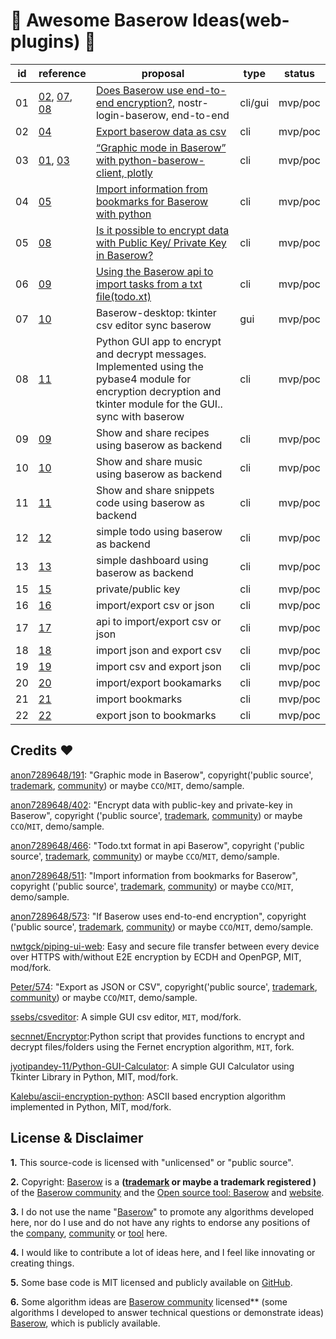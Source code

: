 # 🏅 Awesome Baserow Ideas(web-plugins) 🏅

| id          | reference                               | proposal                                        | type               |  status |
| ----------- | --------------------------------------- | ----------------------------------------------- |--------------------|---------|
| 01 | [02](sample/02/main.py), [07](sample/07/main.py), [08](sample/08/main.py) | [Does Baserow use end-to-end encryption?](https://community.baserow.io/t/does-baserow-use-end-to-end-encryption/573), nostr-login-baserow, end-to-end   | cli/gui | mvp/poc | 
| 02 | [04](sample/04/main.py) |  [Export baserow data as csv](https://community.baserow.io/t/export-baserow-data-as-csv/3277) | cli | mvp/poc | 
| 03 | [01](sample/01/main.py), [03](sample/03/main.py) | [“Graphic mode in Baserow” with python-baserow-client, plotly](https://community.baserow.io/t/graphic-mode-in-baserow-with-python-baserow-client-plotly/3265) | cli | mvp/poc | 
| 04 | [05](sample/05/main.py) | [Import information from bookmarks for Baserow with python](https://community.baserow.io/t/import-information-from-bookmarks-for-baserow-with-python/3275/1) | cli | mvp/poc | 
| 05 | [08](sample/08/main.py) |  [Is it possible to encrypt data with Public Key/ Private Key in Baserow?](https://community.baserow.io/t/is-it-possible-to-encrypt-data-with-public-key-private-key-in-baserow/402)  | cli | mvp/poc | 
| 06 | [09](sample/01/main.py) | [Using the Baserow api to import tasks from a txt file(todo.xt)](https://community.baserow.io/t/using-the-baserow-api-to-import-tasks-from-a-txt-file-todo-xt/3276)  | cli | mvp/poc | 
| 07 | [10](sample/01/main.py) | Baserow-desktop: tkinter csv editor sync baserow  | gui | mvp/poc | 
| 08 | [11](sample/01/main.py) | Python GUI app to encrypt and decrypt messages. Implemented using the pybase4 module for encryption decryption and tkinter module for the GUI.. sync with baserow | cli | mvp/poc | 
| 09 | [09](sample/09/main.py) | Show and share recipes using baserow as backend  | cli | mvp/poc | 
| 10 | [10](sample/10/main.py) | Show and share music using baserow as backend  | cli | mvp/poc | 
| 11 | [11](sample/11/main.py) | Show and share snippets code using baserow as backend  | cli | mvp/poc | 
| 12 | [12](sample/12/main.py) | simple todo using baserow as backend  | cli | mvp/poc | 
| 13 | [13](sample/13/main.py) | simple dashboard using baserow as backend   | cli | mvp/poc | 
| 15 | [15](sample/15/main.py) | private/public key  | cli | mvp/poc | 
| 16 | [16](sample/16/main.py) | import/export csv or json  | cli | mvp/poc | 
| 17 | [17](sample/17/main.py) | api to import/export csv or json  | cli | mvp/poc | 
| 18 | [18](sample/18/main.py) | import json and export csv  | cli | mvp/poc | 
| 19 | [19](sample/19/main.py) | import csv and export json  | cli | mvp/poc | 
| 20 | [20](sample/20/main.py) | import/export bookamarks  | cli | mvp/poc | 
| 21 | [21](sample/21/main.py) | import bookmarks  | cli | mvp/poc |
| 22 | [22](sample/22/main.py) | export json to bookmarks  | cli | mvp/poc | 

## Credits  :heart:
<!-- * [add-name-repo](https://github.com/add-name-profile-org/add-name-repo), MIT, 'sample/demo/mod/fork/remix/colabs' --->

[anon7289648/191](https://community.baserow.io/t/view-graphic-mode-graphic-mode-in-baserow/191): "Graphic mode in Baserow", copyright('public source',  [trademark](https://baserow.io/), [community](https://community.baserow.io/)) or maybe `CCO`/`MIT`, demo/sample.

[anon7289648/402](https://community.baserow.io/t/is-it-possible-to-encrypt-data-with-public-key-private-key-in-baserow/402): "Encrypt data with public-key and private-key in Baserow", copyright ('public source',  [trademark](https://baserow.io/), [community](https://community.baserow.io/)) or maybe `CCO`/`MIT`, demo/sample.

[anon7289648/466](https://community.baserow.io/t/todo-txt-format-in-api-baserow/466): "Todo.txt format in api Baserow", copyright ('public source',  [trademark](https://baserow.io/), [community](https://community.baserow.io/)) or maybe `CCO`/`MIT`, demo/sample.

[anon7289648/511](https://community.baserow.io/t/import-information-from-bookmarks-for-baserow/511): "Import information from bookmarks for Baserow", copyright ('public source',  [trademark](https://baserow.io/), [community](https://community.baserow.io/)) or maybe `CCO`/`MIT`, demo/sample.

[anon7289648/573](https://community.baserow.io/t/does-baserow-use-end-to-end-encryption/573): "If Baserow uses end-to-end encryption",  copyright ('public source',  [trademark](https://baserow.io/), [community](https://community.baserow.io/)) or maybe `CCO`/`MIT`, demo/sample.

[nwtgck/piping-ui-web](https://github.com/nwtgck/piping-ui-web): Easy and secure file transfer between every device over HTTPS with/without E2E encryption by ECDH and OpenPGP, MIT, mod/fork.

[Peter/574](https://community.baserow.io/t/export-as-json-or-csv/574/4): "Export as JSON or CSV", copyright('public source',  [trademark](https://baserow.io/), [community](https://community.baserow.io/)) or maybe `CCO`/`MIT`, demo/sample.

[ssebs/csveditor](https://github.com/ssebs/csveditor): A simple GUI csv editor, `MIT`, mod/fork.

[secnnet/Encryptor](https://github.com/secnnet/Encryptor):Python script that provides functions to encrypt and decrypt files/folders using the Fernet encryption algorithm, `MIT`, fork.

[jyotipandey-11/Python-GUI-Calculator](https://github.com/jyotipandey-11/Python-GUI-Calculator): A simple GUI Calculator using Tkinter Library in Python, MIT, mod/fork.

[Kalebu/ascii-encryption-python](https://github.com/Kalebu/ascii-encryption-python): ASCII based encryption algorithm implemented in Python, MIT, mod/fork.

## License & Disclaimer
**1.** This source-code is licensed with "unlicensed" or "public source".

**2.** Copyright: [Baserow](https://baserow.io/) is a **([trademark](https://baserow.io/) or maybe a trademark registered )** of the [Baserow community](https://community.baserow.io/) and the [Open source tool: Baserow](https://baserow.io/) and [website](https://baserow.io/). 

**3.** I do not use the name "[Baserow](https://baserow.io/)" to promote any algorithms developed here, nor do I use and do not have any rights to endorse any positions of the [company](https://baserow.io/), [community](https://community.baserow.io/) or [tool](https://github.com/bram2w/baserow) here.

**4.** I would like to contribute a lot of ideas here, and I feel like innovating or creating things.

**5.** Some base code is MIT licensed and publicly available on [GitHub](https://github.com/solarsbeans/awesome-baserow-ideas/).

**6.** Some algorithm ideas are [Baserow community](https://community.baserow.io/) licensed** (some algorithms I developed to answer technical questions or demonstrate ideas) [Baserow](https://baserow.io/), which is publicly available.
